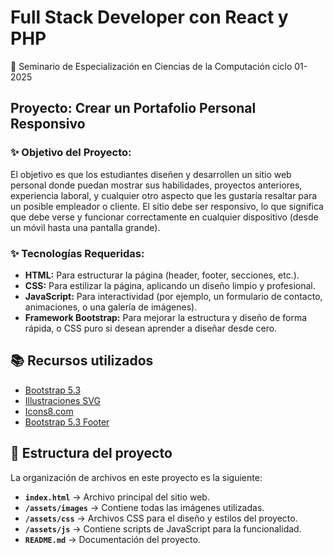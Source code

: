 
# Full Stack Developer con React y PHP

🚀 Seminario de Especialización en Ciencias de la Computación ciclo 01-2025

## Proyecto: Crear un Portafolio Personal Responsivo

### ✨ Objetivo del Proyecto:
El objetivo es que los estudiantes diseñen y desarrollen un sitio web personal donde puedan mostrar sus habilidades, proyectos anteriores, experiencia laboral, y cualquier otro aspecto que les gustaría resaltar para un posible empleador o cliente. El sitio debe ser responsivo, lo que significa que debe verse y funcionar correctamente en cualquier dispositivo (desde un móvil hasta una pantalla grande).
### ✨ Tecnologías Requeridas:
- **HTML:** Para estructurar la página (header, footer, secciones, etc.).
- **CSS:**  Para estilizar la página, aplicando un diseño limpio y profesional.
- **JavaScript:**  Para interactividad (por ejemplo, un formulario de contacto, animaciones, o una galería de imágenes).
- **Framework Bootstrap:**  Para mejorar la estructura y diseño de forma rápida, o CSS puro si desean aprender a diseñar desde cero.

## 📚  Recursos utilizados

 - [Bootstrap 5.3](https://getbootstrap.com/)
 - [Illustraciones SVG](https://undraw.co/illustrations)
 - [Icons8.com](https://icons8.com/)
 - [Bootstrap 5.3 Footer](https://getbootstrap.com/docs/5.3/examples/footers/)

## 📂 Estructura del proyecto

La organización de archivos en este proyecto es la siguiente:

- **`index.html`** → Archivo principal del sitio web.  
- **`/assets/images`** → Contiene todas las imágenes utilizadas.  
- **`/assets/css`** → Archivos CSS para el diseño y estilos del proyecto.  
- **`/assets/js`** → Contiene scripts de JavaScript para la funcionalidad.  
- **`README.md`** → Documentación del proyecto.  
